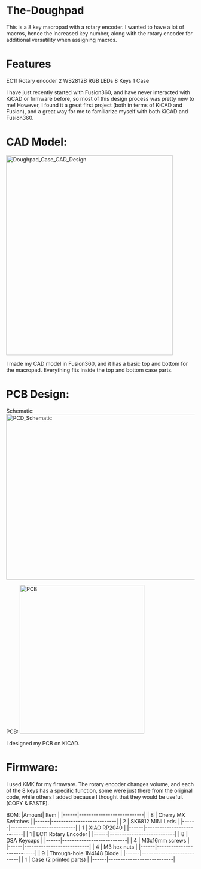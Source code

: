 # The-Doughpad
This is a 8 key macropad with a rotary encoder. I wanted to have a lot of macros, hence the increased key number, along with the rotary encoder for additional versatility when assigning macros.
# Features
EC11 Rotary encoder 
2 WS2812B RGB LEDs
8 Keys
1 Case

I have just recently started with Fusion360, and have never interacted with KiCAD or firmware before, so most of this design process was pretty new to me! However, I found it a great first project (both in terms of KiCAD and Fusion), and a great way for me to familiarize myself with both KiCAD and Fusion360.

# CAD Model:
<img width="445" height="533" alt="Doughpad_Case_CAD_Design" src="https://github.com/user-attachments/assets/7ff9ab6d-ad45-442a-b48c-6267886bab97" />

I made my CAD model in Fusion360, and it has a basic top and bottom for the macropad. Everything fits inside the top and bottom case parts.

# PCB Design:
Schematic:
<img width="850" height="442" alt="PCD_Schematic" src="https://github.com/user-attachments/assets/2bd3ff07-510a-4803-a1ca-04e2cb11da70" />

PCB:
<img width="333" height="397" alt="PCB" src="https://github.com/user-attachments/assets/676fad18-7533-4916-9919-1f0534a8412b" />

I designed my PCB on KiCAD. 

# Firmware:
I used KMK for my firmware.
The rotary encoder changes volume, and each of the 8 keys has a specific function, some were just there from the original code, while others I added because I thought that they would be useful. (COPY & PASTE).

BOM:
|Amount|  Item                     |
|------|---------------------------|
|  8   | Cherry MX Switches        |
|------|---------------------------|
|  2   | SK6812 MINI Leds          |
|------|---------------------------|
|  1   | XIAO RP2040               |
|------|---------------------------|
|  1   | EC11 Rotary Encoder       |
|------|---------------------------|
|  8   | DSA Keycaps               |
|------|---------------------------|
|  4   | M3x16mm screws            |
|------|---------------------------|
|  4   | M3 hex nuts               |
|------|---------------------------|
|  9   | Through-hole 1N4148 Diode |
|------|---------------------------|
|  1   | Case (2 printed parts)    |
|------|---------------------------|


